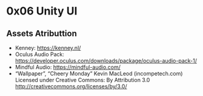 # 0x06 Unity UI

## Assets Atributtion
- Kenney: https://kenney.nl/
- Oculus Audio Pack: https://developer.oculus.com/downloads/package/oculus-audio-pack-1/
- Mindful Audio: https://mindful-audio.com/
- “Wallpaper”, “Cheery Monday” Kevin MacLeod (incompetech.com)
Licensed under Creative Commons: By Attribution 3.0
http://creativecommons.org/licenses/by/3.0/

